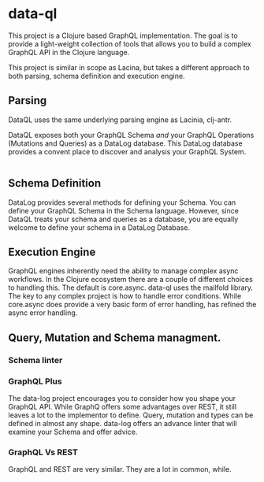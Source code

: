 # data-ql

This project is a Clojure based GraphQL implementation. The goal is to
provide a light-weight collection of tools that allows you to build a
complex GraphQL API in the Clojure language.

This project is similar in scope as Lacina, but takes a different
approach to both parsing, schema definition and execution engine.

## Parsing

DataQL uses the same underlying parsing engine as Lacinia, clj-antr.

DataQL exposes both your GraphQL Schema *and* your GraphQL Operations
(Mutations and Queries) as a DataLog database. This DataLog database
provides a convent place to discover and analysis your GraphQL System.

```clojure

```

## Schema Definition

DataLog provides several methods for defining your Schema. You can
define your GraphQL Schema in the Schema language. However, since
DataQL treats your schema and queries as a database, you are equally
welcome to define your schema in a DataLog Database.

## Execution Engine

GraphQL engines inherently need the ability to manage complex async
workflows. In the Clojure ecosystem there are a couple of different
choices to handling this. The default is core.async. data-ql uses the
mailfold library. The key to any complex project is how to handle
error conditions. While core.async does provide a very basic form of
error handling, has refined the async error handling.

## Query, Mutation and Schema managment.

### Schema linter

### GraphQL Plus

The data-log project encourages you to consider how you shape your
GraphQL API. While GraphQ offers some advantages over REST, it still
leaves a lot to the implementor to define. Query, mutation and types
can be defined in almost any shape. data-log offers an advance linter
that will examine your Schema and offer advice.

### GraphQL Vs REST

GraphQL and REST are very similar. They are a lot in common, while.
